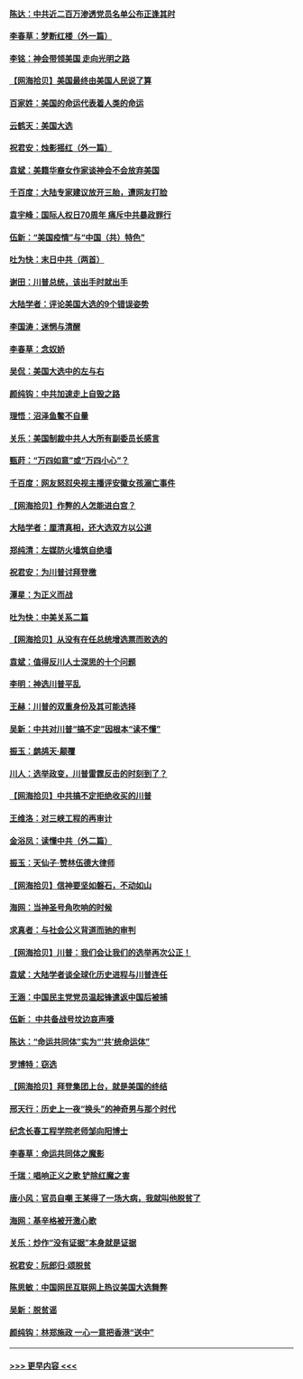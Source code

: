 #### [陈达：中共近二百万渗透党员名单公布正逢其时](../pages/nsc993/n12620870.md?t=12151002) 
#### [李春草：梦断红楼（外一篇）](../pages/nsc993/n12619122.md?t=12151002) 
#### [李铭：神会带领美国 走向光明之路](../pages/nsc993/n12618584.md?t=12151002) 
#### [【网海拾贝】美国最终由美国人民说了算](../pages/nsc993/n12617255.md?t=12151002) 
#### [百家姓：美国的命运代表着人类的命运](../pages/nsc993/n12615838.md?t=12151002) 
#### [云鹤天：美国大选](../pages/nsc993/n12615994.md?t=12151002) 
#### [祝君安：烛影摇红（外一篇）](../pages/nsc993/n12615975.md?t=12151002) 
#### [袁斌：美籍华裔女作家谈神会不会放弃美国](../pages/nsc993/n12615263.md?t=12151002) 
#### [千百度：大陆专家建议放开三胎，遭网友打脸](../pages/nsc993/n12614456.md?t=12151002) 
#### [袁宇峰：国际人权日70周年 痛斥中共暴政罪行](../pages/nsc993/n12611965.md?t=12151002) 
#### [伍新：“美国疫情”与“中国（共）特色”](../pages/nsc993/n12611463.md?t=12151002) 
#### [吐为快：末日中共（两首）](../pages/nsc993/n12611461.md?t=12151002) 
#### [谢田：川普总统，该出手时就出手](../pages/nsc993/n12610905.md?t=12151002) 
#### [大陆学者：评论美国大选的9个错误姿势](../pages/nsc993/n12609586.md?t=12151002) 
#### [李国涛：迷惘与清醒](../pages/nsc993/n12607532.md?t=12151002) 
#### [李春草：念奴娇](../pages/nsc993/n12607083.md?t=12151002) 
#### [吴侃：美国大选中的左与右](../pages/nsc993/n12607054.md?t=12151002) 
#### [颜纯钩：中共加速走上自毁之路](../pages/nsc993/n12606473.md?t=12151002) 
#### [理悟：沼泽鱼鳖不自量](../pages/nsc993/n12606454.md?t=12151002) 
#### [关乐：美国制裁中共人大所有副委员长感言](../pages/nsc993/n12606442.md?t=12151002) 
#### [甄莳：“万四如意”或“万四小心”？](../pages/nsc993/n12606091.md?t=12151002) 
#### [千百度：网友怒怼央视主播评安徽女孩溺亡事件](../pages/nsc993/n12605370.md?t=12151002) 
#### [【网海拾贝】作弊的人怎能进白宫？](../pages/nsc993/n12603546.md?t=12151002) 
#### [大陆学者：厘清真相，还大选双方以公道](../pages/nsc993/n12603475.md?t=12151002) 
#### [郑纯清：左媒防火墙筑自绝墙](../pages/nsc993/n12602226.md?t=12151002) 
#### [祝君安：为川普讨拜登檄](../pages/nsc993/n12602199.md?t=12151002) 
#### [潭星：为正义而战](../pages/nsc993/n12600926.md?t=12151002) 
#### [吐为快：中美关系二篇](../pages/nsc993/n12600908.md?t=12151002) 
#### [【网海拾贝】从没有在任总统增选票而败选的](../pages/nsc993/n12600435.md?t=12151002) 
#### [袁斌：值得反川人士深思的十个问题](../pages/nsc993/n12600332.md?t=12151002) 
#### [李明：神选川普平乱](../pages/nsc993/n12599751.md?t=12151002) 
#### [王赫：川普的双重身份及其可能选择](../pages/nsc993/n12599723.md?t=12151002) 
#### [吴新：中共对川普“搞不定”因根本“读不懂”](../pages/nsc993/n12599502.md?t=12151002) 
#### [振玉：鹧鸪天‧颠覆](../pages/nsc993/n12599494.md?t=12151002) 
#### [川人：选举政变，川普雷霆反击的时刻到了？](../pages/nsc993/n12599291.md?t=12151002) 
#### [【网海拾贝】中共搞不定拒绝收买的川普](../pages/nsc993/n12598955.md?t=12151002) 
#### [王维洛：对三峡工程的再审计](../pages/nsc993/n12598436.md?t=12151002) 
#### [金浴凤：读懂中共（外二篇）](../pages/nsc993/n12597943.md?t=12151002) 
#### [振玉：天仙子‧赞林伍德大律师](../pages/nsc993/n12597929.md?t=12151002) 
#### [【网海拾贝】信神要坚如磐石，不动如山](../pages/nsc993/n12597901.md?t=12151002) 
#### [海网：当神圣号角吹响的时候](../pages/nsc993/n12595891.md?t=12151002) 
#### [求真者：与社会公义背道而驰的审判](../pages/nsc993/n12595868.md?t=12151002) 
#### [【网海拾贝】川普：我们会让我们的选举再次公正！](../pages/nsc993/n12594930.md?t=12151002) 
#### [袁斌：大陆学者谈全球化历史进程与川普连任](../pages/nsc993/n12594690.md?t=12151002) 
#### [王涵：中国民主党党员温起锋遣返中国后被捕](../pages/nsc993/n12594540.md?t=12151002) 
#### [伍新： 中共备战号坟边哀声嚎](../pages/nsc993/n12593086.md?t=12151002) 
#### [陈达：“命运共同体”实为“‘共’统命运体”](../pages/nsc993/n12590865.md?t=12151002) 
#### [罗博特：窃选](../pages/nsc993/n12590619.md?t=12151002) 
#### [【网海拾贝】拜登集团上台，就是美国的终结](../pages/nsc993/n12589725.md?t=12151002) 
#### [邢天行：历史上一夜“换头”的神奇男与那个时代](../pages/nsc993/n12589424.md?t=12151002) 
#### [纪念长春工程学院老师邹向阳博士](../pages/nsc993/n12585390.md?t=12151002) 
#### [李春草：命运共同体之魔影](../pages/nsc993/n12585026.md?t=12151002) 
#### [千瑞：唱响正义之歌 铲除红魔之害](../pages/nsc993/n12585002.md?t=12151002) 
#### [唐小风：官员自嘲 王某得了一场大病，我就叫他脱贫了](../pages/nsc993/n12584981.md?t=12151002) 
#### [海网：基辛格被开激心歌](../pages/nsc993/n12584946.md?t=12151002) 
#### [关乐：炒作“没有证据”本身就是证据](../pages/nsc993/n12583146.md?t=12151002) 
#### [祝君安：阮郎归‧颂脱贫](../pages/nsc993/n12583119.md?t=12151002) 
#### [陈思敏：中国网民互联网上热议美国大选舞弊](../pages/nsc993/n12582845.md?t=12151002) 
#### [吴新：脱贫谣](../pages/nsc993/n12580839.md?t=12151002) 
#### [颜纯钩：林郑施政 一心一意把香港“送中”](../pages/nsc993/n12580805.md?t=12151002) 

----
#### [ >>> 更早内容 <<< ](../indexes/nsc993-earlier.md)
